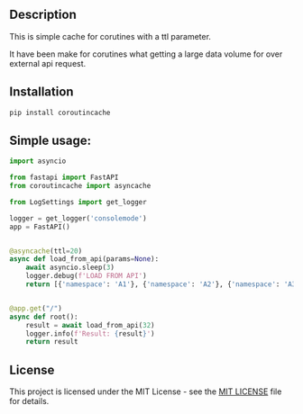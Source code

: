 ## Description

This is simple cache for corutines with a ttl parameter.

It have been make for corutines what getting a large data volume for over external api request.

## Installation
```python
pip install coroutincache
```

## Simple usage:

```python
import asyncio

from fastapi import FastAPI
from coroutincache import asyncache

from LogSettings import get_logger

logger = get_logger('consolemode')
app = FastAPI()


@asyncache(ttl=20)
async def load_from_api(params=None):
    await asyncio.sleep(3)
    logger.debug(f'LOAD FROM API')
    return [{'namespace': 'A1'}, {'namespace': 'A2'}, {'namespace': 'A3'}]


@app.get("/")
async def root():
    result = await load_from_api(32)
    logger.info(f'Result: {result}')
    return result

```

## License
This project is licensed under the MIT License - see the [MIT LICENSE](https://opensource.org/license/mit) file for details.